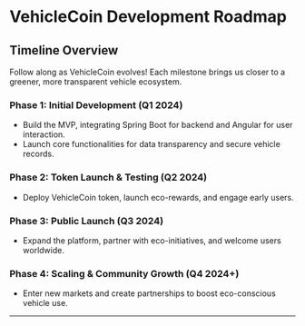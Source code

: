 
# VehicleCoin Development Roadmap

## Timeline Overview
Follow along as VehicleCoin evolves! Each milestone brings us closer to a greener, more transparent vehicle ecosystem.

### Phase 1: Initial Development (Q1 2024)
- Build the MVP, integrating Spring Boot for backend and Angular for user interaction.
- Launch core functionalities for data transparency and secure vehicle records.

### Phase 2: Token Launch & Testing (Q2 2024)
- Deploy VehicleCoin token, launch eco-rewards, and engage early users.

### Phase 3: Public Launch (Q3 2024)
- Expand the platform, partner with eco-initiatives, and welcome users worldwide.

### Phase 4: Scaling & Community Growth (Q4 2024+)
- Enter new markets and create partnerships to boost eco-conscious vehicle use.

---
